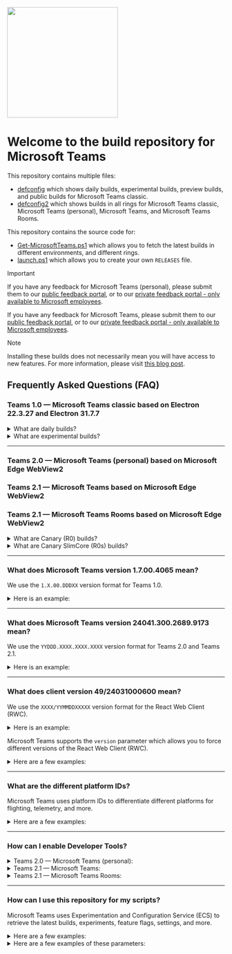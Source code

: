 <img src="https://github.com/ItzLevvie/MicrosoftTeams-msinternal/assets/11600822/28e6240c-fc9d-4add-a479-6ef433f47396" width="256" height="256">

# Welcome to the build repository for Microsoft Teams

This repository contains multiple files:
* [defconfig](defconfig) which shows daily builds, experimental builds, preview builds, and public builds for Microsoft Teams classic.
* [defconfig2](defconfig2) which shows builds in all rings for Microsoft Teams classic, Microsoft Teams (personal), Microsoft Teams, and Microsoft Teams Rooms.

This repository contains the source code for:
* [Get-MicrosoftTeams.ps1](src/Get-MicrosoftTeams.ps1) which allows you to fetch the latest builds in different environments, and different rings.
* [launch.ps1](tools/v1.0%20%2B%20v2.0/launch.ps1) which allows you to create your own `RELEASES` file.

> [!IMPORTANT]
> If you have any feedback for Microsoft Teams (personal), please submit them to our [public feedback portal](https://aka.ms/teamslifefeedback), or to our [private feedback portal - only available to Microsoft employees](https://aka.ms/teamslifeinternalfeedback).
>
> If you have any feedback for Microsoft Teams, please submit them to our [public feedback portal](https://aka.ms/teamsfeedback), or to our [private feedback portal - only available to Microsoft employees](https://aka.ms/teamsinternalfeedback).

> [!NOTE]
> Installing these builds does not necessarily mean you will have access to new features.
> For more information, please visit [this blog post](https://techcommunity.microsoft.com/t5/microsoft-teams-blog/microsoft-teams-release-processes-why-do-i-not-see-a-feature-but/ba-p/2110426).

## Frequently Asked Questions (FAQ)

### Teams 1.0 — Microsoft Teams classic based on Electron 22.3.27 and Electron 31.7.7

<details>
  <summary>What are daily builds?</summary>
  Preview the latest development builds of Microsoft Teams.
  These builds may also contain newer versions of SlimCore.
</details>

<details>
  <summary>What are experimental builds?</summary>
  Preview the latest development builds of Microsoft Teams but with access to new ideas which may or may not ship into daily builds. These builds may also contain newer versions of SlimCore.
  <br> <br>

  `-E` will be displayed in the three-dot menu (`...`) > `About` > `Version`:
  ![image](https://github.com/ItzLevvie/MicrosoftTeams-msinternal/assets/11600822/342163d8-da9d-441b-b2c5-b927b0eaf196)
</details>

----

### Teams 2.0 — Microsoft Teams (personal) based on Microsoft Edge WebView2
### Teams 2.1 — Microsoft Teams based on Microsoft Edge WebView2
### Teams 2.1 — Microsoft Teams Rooms based on Microsoft Edge WebView2

<details>
  <summary>What are Canary (R0) builds?</summary>
  Preview the latest development builds of Microsoft Teams.
</details>

<details>
  <summary>What are Canary SlimCore (R0s) builds?</summary>
  Preview the latest development builds of Microsoft Teams but with access to newer versions of SlimCore.
</details>

----

### What does Microsoft Teams version 1.7.00.4065 mean?

We use the `1.X.00.DDDXX` version format for Teams 1.0.

<details>
  <summary>Here is an example:</summary>

  Microsoft Teams version `1.7.00.4065` is broken down into the following:
  - `7` (X) is the year of the build.
    - `7` represents 2024.
    - `6` represents 2023.
    - `5` represents 2022.
    - `4` represents 2021.
    - `3` represents 2020.
    - `2` represents 2019.
    - `1` represents 2018.
    - `0` represents 2017.
  - `40` (DDD) is the day number of that year.
    - `40` represents Friday, February 9, 2024.
    - `39` represents Thursday, February 8, 2024.
    - `38` represents Wednesday, February 7, 2024.
  - `65` (XX) is automatically generated by Azure DevOps.

  We have two build flavors for Teams 1.0:
  - `Stable (S)` = Any build version ending with `51` to `99` is a stable build.
  - `Experimental (E)` = Any build version ending with `1` to `49` is an experimental build.
</details>

----

### What does Microsoft Teams version 24041.300.2689.9173 mean?

We use the `YYDDD.XXXX.XXXX.XXXX` version format for Teams 2.0 and Teams 2.1.

<details>
  <summary>Here is an example:</summary>

  Microsoft Teams version `24041.300.2689.9173` is broken down into the following:
  - `24` (YY) is the year of the build.
  - `041` (DDD) is the day number of that year.
    - `041` represents Saturday, February 10, 2024.
    - `040` represents Friday, February 9, 2024.
    - `039` represents Thursday, February 8, 2024.
  - `300` (XXXX) is automatically generated by Azure DevOps.
  - `2689` (XXXX) is the amount of builds we have created excluding servicing builds.
  - `9173` (XXXX) is automatically generated by Azure DevOps.
</details>

----

### What does client version 49/24031000600 mean?

We use the `XXXX/YYMMDDXXXXX` version format for the React Web Client (RWC).

<details>
  <summary>Here is an example:</summary>

  Client version `49/24031000600` is broken down into the following:
  - `49` (XXXX) is the platform ID.
    - Please see [What are the different platform IDs?](#what-are-the-different-platform-ids) for more information.
  - `24` (YY) is the year of the build.
  - `03` (MM) is the month of the build.
  - `10` (DD) is the day of the build.
  - `00600` (XXXXX) is automatically generated by Azure DevOps.
</details>

Microsoft Teams supports the `version` parameter which allows you to force different versions of the React Web Client (RWC).

<details>
  <summary>Here are a few examples:</summary>

  - https://teams.live.com/v2/?ring=ring0&version=24030802300
  - https://teams.microsoft.com/v2/?ring=ring1_5&version=24022924507
  - https://devspaces.skype.com/v2/?ring=ring0&version=24031000600
</details>

----

### What are the different platform IDs?

Microsoft Teams uses platform IDs to differentiate different platforms for flighting, telemetry, and more.

<details>
  <summary>Here are a few examples:</summary>

  | Platform ID | Friendly Name |
  | ------------- | ----------- |
  | 27 | Microsoft Teams classic based on Electron (Windows) |
  | 28 | Microsoft Teams classic based on Electron (macOS) |
  | 34 | Microsoft Teams Rooms based on Electron (Windows) |
  | 35 | Microsoft Teams classic for Surface Hub based on Electron (Windows) |
  | 38 | Microsoft Teams classic for Surface Hub 2 based on Electron (Windows) |
  | 41 | Microsoft Teams classic based on Electron (Linux) |
  | 48 | Microsoft Teams (personal) based on Microsoft Edge WebView2 (Windows) |
  | 49 | Microsoft Teams based on Microsoft Edge WebView2 (Windows) |
  | 50 | Microsoft Teams based on Microsoft Edge WebView2 (macOS) |
  | 51 | Microsoft Teams Rooms based on Microsoft Edge WebView2 (Windows) |
  | 1415 | Microsoft Teams Web (Windows, macOS, and Linux) |
  | 1416 | Microsoft Teams (Android) |
  | 1417 | Microsoft Teams (iOS) |
  | 1449 | Microsoft Teams Rooms (Android) |
  | 1454 | Microsoft Teams PWA (Linux) |
</details>

----

### How can I enable Developer Tools?

<details>
  <summary>Teams 2.0 — Microsoft Teams (personal):</summary>

  You will have to create a JSON file named `configuration.json` in `%LOCALAPPDATA%\Packages\MicrosoftTeams_8wekyb3d8bbwe\LocalCache\Microsoft\MSTeams`:
  ```json
  {
    "core/devMenuEnabled": true
  }
  ```
</details>

<details>
  <summary>Teams 2.1 — Microsoft Teams:</summary>

  You will have to create a JSON file named `configuration.json` in `%LOCALAPPDATA%\Packages\MSTeams_8wekyb3d8bbwe\LocalCache\Microsoft\MSTeams`:
  ```json
  {
    "core/devMenuEnabled": true
  }
  ```
</details>

<details>
  <summary>Teams 2.1 — Microsoft Teams Rooms:</summary>

  You will have to create a JSON file named `configuration.json` in `%LOCALAPPDATA%\Packages\MSTeamsRooms_8wekyb3d8bbwe\LocalCache\Microsoft\MSTeams`:
  ```json
  {
    "core/devMenuEnabled": true
  }
  ```
</details>

----

### How can I use this repository for my scripts?

Microsoft Teams uses Experimentation and Configuration Service (ECS) to retrieve the latest builds, experiments, feature flags, settings, and more.

<details>
  <summary>Here are a few examples:</summary>

  | Domain | Experimentation and Configuration Service (ECS) |
  | -------| ----------------- |
  | https://teams.live.com | https://config.teams.microsoft.com/config/v1/MicrosoftTeams/48_1.0.0.0?environment=life&audienceGroup=general&teamsRing=general&agent=TeamsBuilds |
  | https://teams.cloud.microsoft <br> <br> https://teams.microsoft.com <br> <br> https://int.teams.microsoft.com <br> <br> https://devspaces.skype.com | https://config.teams.microsoft.com/config/v1/MicrosoftTeams/49_1.0.0.0?environment=prod&audienceGroup=general&teamsRing=general&agent=TeamsBuilds |
  | https://gov.teams.microsoft.us | https://config.ecs.gov.teams.microsoft.us/config/v1/MicrosoftTeams/49_1.0.0.0?environment=gcchigh&audienceGroup=general&teamsRing=general&agent=TeamsBuilds |
  | https://dod.teams.microsoft.us | https://config.ecs.dod.teams.microsoft.us/config/v1/MicrosoftTeams/49_1.0.0.0?environment=dod&audienceGroup=general&teamsRing=general&agent=TeamsBuilds |
  | https://teams.microsoftonline.cn | https://mooncake.config.teams.microsoft.com/config/v1/MicrosoftTeams/49_1.0.0.0?environment=gallatin&audienceGroup=general&teamsRing=general&agent=TeamsBuilds |
</details>

<details>
  <summary>Here are a few examples of these parameters:</summary>

  | Parameter | Value |
  | --------- | ----- |
  | `environment` | `dev`; `prod`; `life`; `gcc`; `gcchigh`; `dod`; `gallatin`; `ag08`; `ag09` |
  | `audienceGroup` | `ring0`; `ring0_s`; `ring1`; `ring1_5`; `ring1_6`; `ring2`; `ring3`; `ring3_6`; `ring3_9`; `general`; `general_gcc` |
  | `teamsRing` | `ring0`; `ring0_s`; `ring1`; `ring1_5`; `ring1_6`; `ring2`; `ring3`; `ring3_6`; `ring3_9`; `general`; `general_gcc` |
  | `experience` | `cdl-worker`; `react-web-client`; `multi-window`; `meeting-room` |
  | `buildType` | `production`; `container`; `local` |
  | `osPlatform` | `windows`; `mac`; `linux`; `chromeos`; `android`; `ios` |
  | `id` | Your Object ID from Microsoft Entra ID. <br> <br> This repository uses `3a7cf1d3-06fa-4ead-bf45-a6286ff2620a` |
  | `aaduserid` | Your Object ID from Microsoft Entra ID. <br> <br> This repository uses `3a7cf1d3-06fa-4ead-bf45-a6286ff2620a` |
  | `tenantId` | Your Tenant ID from Microsoft Entra ID. <br> <br> This repository uses `72f988bf-86f1-41af-91ab-2d7cd011db47` |
  | `agent` | `Segmentation`; `TeamsBuilds`; `TeamsNorthstar`; `TeamsWebview2` |
</details>
